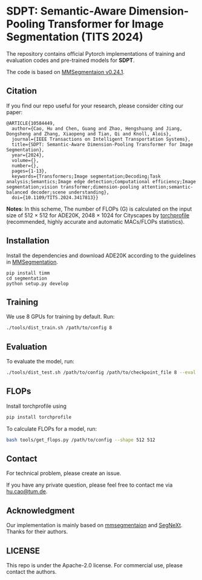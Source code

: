 # SDPT: Semantic-Aware Dimension-Pooling Transformer for Image Segmentation (TITS 2024)


The repository contains official Pytorch implementations of training and evaluation codes and pre-trained models for **SDPT**. 

The code is based on [MMSegmentaion v0.24.1](https://github.com/open-mmlab/mmsegmentation/tree/v0.24.1).


## Citation
If you find our repo useful for your research, please consider citing our paper:

```
@ARTICLE{10584449,
  author={Cao, Hu and Chen, Guang and Zhao, Hengshuang and Jiang, Dongsheng and Zhang, Xiaopeng and Tian, Qi and Knoll, Alois},
  journal={IEEE Transactions on Intelligent Transportation Systems}, 
  title={SDPT: Semantic-Aware Dimension-Pooling Transformer for Image Segmentation}, 
  year={2024},
  volume={},
  number={},
  pages={1-13},
  keywords={Transformers;Image segmentation;Decoding;Task analysis;Semantics;Image edge detection;Computational efficiency;Image segmentation;vision transformer;dimension-pooling attention;semantic-balanced decoder;scene understanding},
  doi={10.1109/TITS.2024.3417813}}

```


**Notes**: In this scheme, The number of FLOPs (G) is calculated on the input size of 512 $\times$ 512 for ADE20K, 2048 $\times$ 1024 for Cityscapes by [torchprofile](https://github.com/zhijian-liu/torchprofile) (recommended, highly accurate and automatic MACs/FLOPs statistics).



## Installation
Install the dependencies and download ADE20K according to the guidelines in [MMSegmentation](https://github.com/open-mmlab/mmsegmentation/blob/v0.24.1/docs/en/get_started.md#installation).


```
pip install timm
cd segmentation
python setup.py develop
```

## Training

We use 8 GPUs for training by default. Run:

```bash
./tools/dist_train.sh /path/to/config 8
```

## Evaluation

To evaluate the model, run:

```bash
./tools/dist_test.sh /path/to/config /path/to/checkpoint_file 8 --eval mIoU
```

## FLOPs

Install torchprofile using

```bash
pip install torchprofile
```

To calculate FLOPs for a model, run:

```bash
bash tools/get_flops.py /path/to/config --shape 512 512
```

## Contact

For technical problem, please create an issue.

If you have any private question, please feel free to contact me via hu.cao@tum.de.


## Acknowledgment

Our implementation is mainly based on [mmsegmentaion](https://github.com/open-mmlab/mmsegmentation/tree/v0.24.1) and [SegNeXt](https://github.com/Visual-Attention-Network/SegNeXt). Thanks for their authors.

## LICENSE

This repo is under the Apache-2.0 license. For commercial use, please contact the authors.
